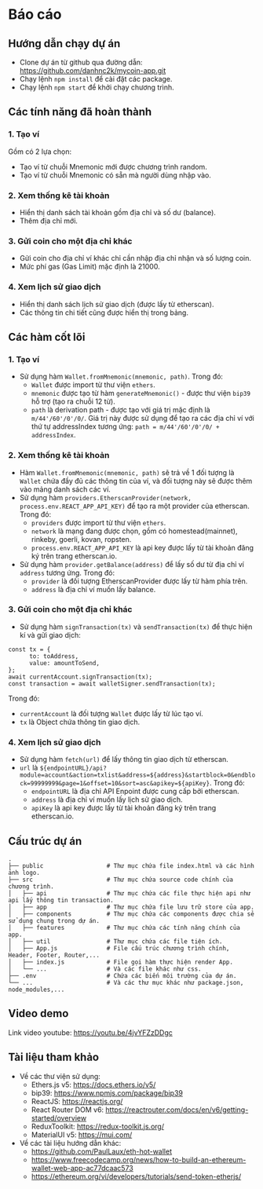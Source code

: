 # Báo cáo 

## Hướng dẫn chạy dự án
- Clone dự án từ github qua đường dẫn: https://github.com/danhnc2k/mycoin-app.git
- Chạy lệnh `npm install` để cài đặt các package.
- Chạy lệnh `npm start` để khởi chạy chương trình.


## Các tính năng đã hoàn thành
### 1. Tạo ví
Gồm có 2 lựa chọn:
- Tạo ví từ chuỗi Mnemonic mới được chương trình random.
- Tạo ví từ chuỗi Mnemonic có sẵn mà người dùng nhập vào.
### 2. Xem thống kê tài khoản
- Hiển thị danh sách tài khoản gồm địa chỉ và số dư (balance).
- Thêm địa chỉ mới.
### 3. Gửi coin cho một địa chỉ khác
- Gửi coin cho địa chỉ ví khác chỉ cần nhập địa chỉ nhận và số lượng coin.
- Mức phí gas (Gas Limit) mặc định là 21000.
### 4. Xem lịch sử giao dịch
- Hiển thị danh sách lịch sử giao dịch (được lấy từ etherscan).
- Các thông tin chi tiết cũng được hiển thị trong bảng.


## Các hàm cốt lõi
### 1. Tạo ví
- Sử dụng hàm `Wallet.fromMnemonic(mnemonic, path)`. Trong đó:
  - `Wallet` được import từ thư viện `ethers`.
  - `mnemonic` được tạo từ hàm `generateMnemonic()` - được thư viện `bip39` hỗ trợ (tạo ra chuỗi 12 từ).
  - `path` là derivation path - được tạo với giá trị mặc định là `m/44'/60'/0'/0/`. Giá trị này được sử dụng để tạo ra các địa chỉ ví với thứ tự addressIndex tương ứng: `path = m/44'/60'/0'/0/ + addressIndex`.
### 2. Xem thống kê tài khoản
- Hàm `Wallet.fromMnemonic(mnemonic, path)` sẽ trả về 1 đối tượng là `Wallet` chứa đầy đủ các thông tin của ví, và đối tượng này sẽ được thêm vào mảng danh sách các ví.
- Sử dụng hàm `providers.EtherscanProvider(network, process.env.REACT_APP_API_KEY)` để tạo ra một provider của etherscan. Trong đó:
  - `providers` được import từ thư viện `ethers`.
  - `network` là mạng đang được chọn, gồm có homestead(mainnet), rinkeby, goerli, kovan, ropsten.
  - `process.env.REACT_APP_API_KEY` là api key được lấy từ tài khoản đăng ký trên trang etherscan.io.
- Sử dụng hàm `provider.getBalance(address)` để lấy số dư từ địa chỉ ví `address` tương ứng. Trong đó:
  - `provider` là đối tượng EtherscanProvider được lấy từ hàm phía trên.
  - `address` là địa chỉ ví muốn lấy balance.
### 3. Gửi coin cho một địa chỉ khác
- Sử dụng hàm `signTransaction(tx)` và `sendTransaction(tx)` để thực hiện kí và gửi giao dịch:
```
const tx = {
      to: toAddress,
      value: amountToSend,
};
await currentAccount.signTransaction(tx);
const transaction = await walletSigner.sendTransaction(tx);
```
Trong đó:
  - `currentAccount` là đối tượng `Wallet` được lấy từ lúc tạo ví.
  - `tx` là Object chứa thông tin giao dịch.
### 4. Xem lịch sử giao dịch
- Sử dụng hàm `fetch(url)` để lấy thông tin giao dịch từ etherscan.
- `url` là `${endpointURL}/api?module=account&action=txlist&address=${address}&startblock=0&endblock=99999999&page=1&offset=10&sort=asc&apikey=${apiKey}`. Trong đó:
  - `endpointURL` là địa chỉ API Enpoint được cung cấp bởi etherscan.
  - `address` là địa chỉ ví muốn lấy lịch sử giao dịch.
  - `apiKey` là api key được lấy từ tài khoản đăng ký trên trang etherscan.io.
 
 
## Cấu trúc dự án
    .
    ├── public                  # Thư mục chứa file index.html và các hình ảnh logo.
    ├── src                     # Thư mục chứa source code chính của chương trình.
    │   ├── api                 # Thư mục chứa các file thực hiện api như api lấy thông tin transaction.
    │   ├── app                 # Thư mục chứa file lưu trữ store của app.
    │   ├── components          # Thư mục chứa các components được chia sẻ sử dụng chung trong dự án.
    │   ├── features            # Thư mục chứa các tính năng chính của app.
    │   ├── util                # Thư mục chứa các file tiện ích.
    │   ├── App.js              # File cấu trúc chương trình chính, Header, Footer, Router,...
    │   ├── index.js            # File gọi hàm thực hiện render App.
    │   └── ...                 # Và các file khác như css.
    ├── .env                    # Chứa các biến môi trường của dự án.
    └── ...                     # Và các thư mục khác như package.json, node_modules,...

## Video demo
Link video youtube: https://youtu.be/4jvYFZzDDgc

## Tài liệu tham khảo
- Về các thư viện sử dụng:
  - Ethers.js v5: https://docs.ethers.io/v5/
  - bip39: https://www.npmjs.com/package/bip39
  - ReactJS: https://reactjs.org/
  - React Router DOM v6: https://reactrouter.com/docs/en/v6/getting-started/overview
  - ReduxToolkit: https://redux-toolkit.js.org/
  - MaterialUI v5: https://mui.com/
- Về các tài liệu hướng dẫn khác:
  - https://github.com/PaulLaux/eth-hot-wallet
  - https://www.freecodecamp.org/news/how-to-build-an-ethereum-wallet-web-app-ac77dcaac573
  - https://ethereum.org/vi/developers/tutorials/send-token-etherjs/
